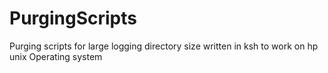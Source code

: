 # PurgingScripts
Purging scripts for large logging directory size 
written in ksh to work on hp unix Operating system
